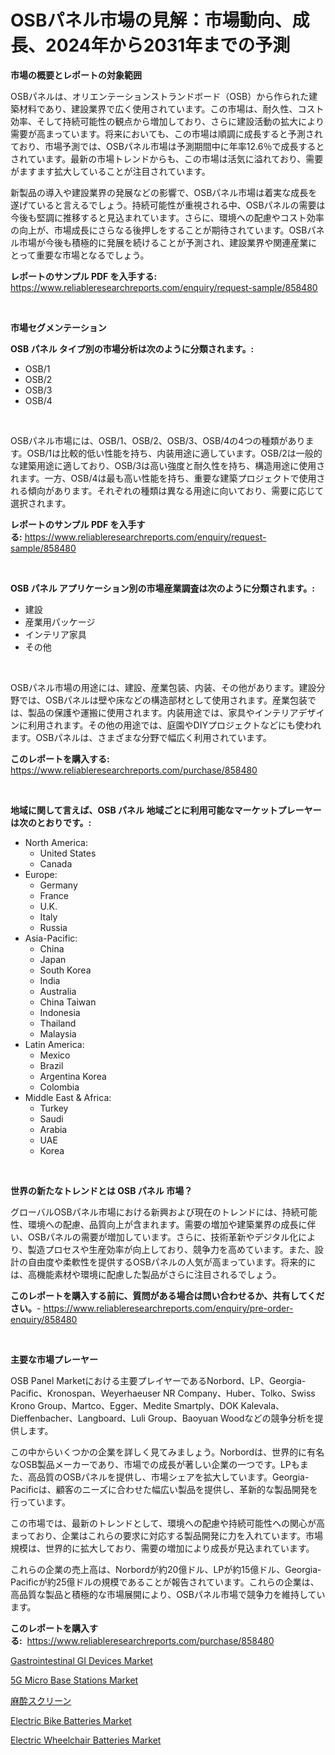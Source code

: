 <p><h1>OSBパネル市場の見解：市場動向、成長、2024年から2031年までの予測</h1></p><p><strong>市場の概要とレポートの対象範囲</strong></p>
<p><p>OSBパネルは、オリエンテーションストランドボード（OSB）から作られた建築材料であり、建設業界で広く使用されています。この市場は、耐久性、コスト効率、そして持続可能性の観点から増加しており、さらに建設活動の拡大により需要が高まっています。将来においても、この市場は順調に成長すると予測されており、市場予測では、OSBパネル市場は予測期間中に年率12.6％で成長するとされています。最新の市場トレンドからも、この市場は活気に溢れており、需要がますます拡大していることが注目されています。</p><p>新製品の導入や建設業界の発展などの影響で、OSBパネル市場は着実な成長を遂げていると言えるでしょう。持続可能性が重視される中、OSBパネルの需要は今後も堅調に推移すると見込まれています。さらに、環境への配慮やコスト効率の向上が、市場成長にさらなる後押しをすることが期待されています。OSBパネル市場が今後も積極的に発展を続けることが予測され、建設業界や関連産業にとって重要な市場となるでしょう。</p></p>
<p><strong>レポートのサンプル PDF を入手する:</strong> <a href="https://www.reliableresearchreports.com/enquiry/request-sample/858480">https://www.reliableresearchreports.com/enquiry/request-sample/858480</a></p>
<p>&nbsp;</p>
<p><strong>市場セグメンテーション</strong></p>
<p><strong>OSB パネル タイプ別の市場分析は次のように分類されます。:</strong></p>
<p><ul><li>OSB/1</li><li>OSB/2</li><li>OSB/3</li><li>OSB/4</li></ul></p>
<p>&nbsp;</p>
<p><p>OSBパネル市場には、OSB/1、OSB/2、OSB/3、OSB/4の4つの種類があります。OSB/1は比較的低い性能を持ち、内装用途に適しています。OSB/2は一般的な建築用途に適しており、OSB/3は高い強度と耐久性を持ち、構造用途に使用されます。一方、OSB/4は最も高い性能を持ち、重要な建築プロジェクトで使用される傾向があります。それぞれの種類は異なる用途に向いており、需要に応じて選択されます。</p></p>
<p><strong>レポートのサンプル PDF を入手する:</strong>&nbsp;<a href="https://www.reliableresearchreports.com/enquiry/request-sample/858480">https://www.reliableresearchreports.com/enquiry/request-sample/858480</a></p>
<p>&nbsp;</p>
<p><strong> OSB パネル アプリケーション別の市場産業調査は次のように分類されます。:</strong></p>
<p><ul><li>建設</li><li>産業用パッケージ</li><li>インテリア家具</li><li>その他</li></ul></p>
<p>&nbsp;</p>
<p><p>OSBパネル市場の用途には、建設、産業包装、内装、その他があります。建設分野では、OSBパネルは壁や床などの構造部材として使用されます。産業包装では、製品の保護や運搬に使用されます。内装用途では、家具やインテリアデザインに利用されます。その他の用途では、庭園やDIYプロジェクトなどにも使われます。OSBパネルは、さまざまな分野で幅広く利用されています。</p></p>
<p><strong>このレポートを購入する:</strong>&nbsp; <a href="https://www.reliableresearchreports.com/purchase/858480">https://www.reliableresearchreports.com/purchase/858480</a></p>
<p>&nbsp;</p>
<p><strong>地域に関して言えば、OSB パネル 地域ごとに利用可能なマーケットプレーヤーは次のとおりです。:</strong></p>
<p><ul>
    <li>
        North America:
        <ul>
            <li>United States</li>
            <li>Canada</li>
        </ul>
    </li>
    <li>
        Europe:
        <ul>
            <li>Germany</li>
            <li>France</li>
            <li>U.K.</li>
            <li>Italy</li>
            <li>Russia</li>
        </ul>
    </li>
    <li>
        Asia-Pacific:
        <ul>
            <li>China</li>
            <li>Japan</li>
            <li>South Korea</li>
            <li>India</li>
            <li>Australia</li>
            <li>China Taiwan</li>
            <li>Indonesia</li>
            <li>Thailand</li>
            <li>Malaysia</li>
        </ul>
    </li>
    <li>
        Latin America:
        <ul>
            <li>Mexico</li>
            <li>Brazil</li>
            <li>Argentina Korea</li>
            <li>Colombia</li>
        </ul>
    </li>
    <li>
        Middle East & Africa:
        <ul>
            <li>Turkey</li>
            <li>Saudi</li>
            <li>Arabia</li>
            <li>UAE</li>
            <li>Korea</li>
        </ul>
    </li>
    </ul></p>
<p>&nbsp;</p>
<p><strong>世界の新たなトレンドとは OSB パネル 市場？</strong></p>
<p><p>グローバルOSBパネル市場における新興および現在のトレンドには、持続可能性、環境への配慮、品質向上が含まれます。需要の増加や建築業界の成長に伴い、OSBパネルの需要が増加しています。さらに、技術革新やデジタル化により、製造プロセスや生産効率が向上しており、競争力を高めています。また、設計の自由度や柔軟性を提供するOSBパネルの人気が高まっています。将来的には、高機能素材や環境に配慮した製品がさらに注目されるでしょう。</p></p>
<p><strong>このレポートを購入する前に、質問がある場合は問い合わせるか、共有してください。</strong>- <a href="https://www.reliableresearchreports.com/enquiry/pre-order-enquiry/858480">https://www.reliableresearchreports.com/enquiry/pre-order-enquiry/858480</a></p>
<p>&nbsp;</p>
<p><strong>主要な市場プレーヤー</strong></p>
<p><p>OSB Panel Marketにおける主要プレイヤーであるNorbord、LP、Georgia-Pacific、Kronospan、Weyerhaeuser NR Company、Huber、Tolko、Swiss Krono Group、Martco、Egger、Medite Smartply、DOK Kalevala、Dieffenbacher、Langboard、Luli Group、Baoyuan Woodなどの競争分析を提供します。</p><p>この中からいくつかの企業を詳しく見てみましょう。Norbordは、世界的に有名なOSB製品メーカーであり、市場での成長が著しい企業の一つです。LPもまた、高品質のOSBパネルを提供し、市場シェアを拡大しています。Georgia-Pacificは、顧客のニーズに合わせた幅広い製品を提供し、革新的な製品開発を行っています。</p><p>この市場では、最新のトレンドとして、環境への配慮や持続可能性への関心が高まっており、企業はこれらの要求に対応する製品開発に力を入れています。市場規模は、世界的に拡大しており、需要の増加により成長が見込まれています。</p><p>これらの企業の売上高は、Norbordが約20億ドル、LPが約15億ドル、Georgia-Pacificが約25億ドルの規模であることが報告されています。これらの企業は、高品質な製品と積極的な市場展開により、OSBパネル市場で競争力を維持しています。</p></p>
<p><strong>このレポートを購入する:</strong>&nbsp;&nbsp;<a href="https://www.reliableresearchreports.com/purchase/858480">https://www.reliableresearchreports.com/purchase/858480</a></p>
<p><p><a href="https://issuu.com/reportprime-2/docs/gastrointestinal-gi-devices-market-size-2030.pptx">Gastrointestinal GI Devices Market</a></p><p><a href="https://issuu.com/reportprime-2/docs/5g-micro-base-stations-market-size-2030.pptx">5G Micro Base Stations Market</a></p><p><a href="https://github.com/mohamedbakry57/Market-Research-Report-List-3/blob/main/23155544878.md">麻酔スクリーン</a></p><p><a href="https://github.com/luckyshygirl/Market-Research-Report-List-3/blob/main/electric-bike-batteries-market.md">Electric Bike Batteries Market</a></p><p><a href="https://github.com/vimar16th/Market-Research-Report-List-3/blob/main/electric-wheelchair-batteries-market.md">Electric Wheelchair Batteries Market</a></p></p>